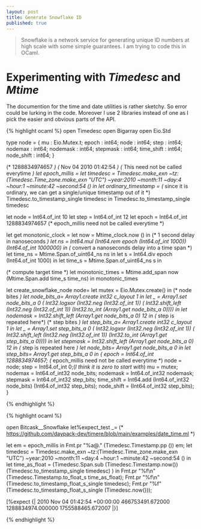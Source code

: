 ```yaml
---
layout: post
title: Generate Snowflake ID
published: true
---
```


> Snowflake is a network service for generating unique ID numbers at high scale with some simple guarantees.
> I am trying to code this in OCaml.



# Experimenting with *Timedesc* and *Mtime*

The documention for the time and date utilities is rather sketchy. So error could be lurking in the code.
Moreover I use 2 libraries instead of one as I pick the easier and obvious parts of the API. 

{% highlight ocaml %}
open Timedesc
open Bigarray
open Eio.Std




type node = {
	mu  :  Eio.Mutex.t;
	epoch : int64;
	node :   int64;
	step :   int64;
	nodemax :    int64;
	nodemask :   int64;
	stepmask :   int64;
	time_shift :  int64;
	node_shift :  int64;
}

(* 1288834974657 *)
(* Nov 04 2010 01:42:54 *)
(* This need not be called everytime *)
let epoch_millis =
let timedesc = Timedesc.make_exn ~tz:(Timedesc.Time_zone.make_exn "UTC") ~year:2010 ~month:11 ~day:4 ~hour:1 ~minute:42 ~second:54 () in
let ordinary_timestamp =
    (* since it is ordinary, we can get a single/unique timestamp out of it *)
    Timedesc.to_timestamp_single timedesc
  in
 Timedesc.to_timestamp_single timedesc


let node  =  Int64.of_int 10
let step  =  Int64.of_int 12
let epoch = Int64.of_int 1288834974657 (* epoch_millis need not be called everytime *)

let get monotonic_clock =
   let now = Mtime_clock.now () in
   (* 1 second delay in nanoseconds *)
   let ns =  Int64.mul (Int64.rem epoch (Int64.of_int 1000))  (Int64.of_int 1000000) in
   (* convert a nanoseconds delay into a time span *)
   let time_ns = Mtime.Span.of_uint64_ns ns in
   let s = Int64.div  epoch (Int64.of_int 1000) in
   let time_s = Mtime.Span.of_uint64_ns s in

   (* compute target time *)
   let monotonic_times = Mtime.add_span now (Mtime.Span.add time_s time_ns) in
   monotonic_times


let create_snowflake_node node=
    let mutex = Eio.Mutex.create() in
    (* node bites *)
    let node_bits_a= Array1.create int32 c_layout 1 in
    let _ = Array1.set node_bits_a 0 ( Int32.logxor
                                  (Int32.neg (Int32.of_int 1))
                                  ( Int32.shift_left (Int32.neg (Int32.of_int 1)) (Int32.to_int (Array1.get node_bits_a 0)))) in
   let  nodemask  =  Int32.shift_left  (Array1.get node_bits_a 0) 12 in (*  step is repeated here*)
    (* step bites *)
    let step_bits_a= Array1.create int32 c_layout 1 in
    let _ = Array1.set step_bits_a 0 ( Int32.logxor
                                  (Int32.neg (Int32.of_int 1))
                                  ( Int32.shift_left (Int32.neg (Int32.of_int 1)) (Int32.to_int (Array1.get step_bits_a 0)))) in
    let  stepmask  =  Int32.shift_left  (Array1.get node_bits_a 0) 12 in (*  step is repeated here *)
    let node_bits= Array1.get node_bits_a 0 in
    let step_bits= Array1.get step_bits_a 0 in
    {
        epoch     = Int64.of_int 1288834974657;  (* epoch_millis need not be called everytime *)
        node  =  node;
        step  =  Int64.of_int 0;(*I think  it is zero to start with*)
        mu        = mutex;
        nodemax   = Int64.of_int32 node_bits;
        nodemask  =  Int64.of_int32 nodemask;
        stepmask   =  Int64.of_int32 step_bits;
        time_shift       = Int64.add  (Int64.of_int32 node_bits)   (Int64.of_int32 step_bits);
        node_shift       =  (Int64.of_int32 step_bits);
    }


{% endhighlight %}

{% highlight ocaml %}

open Bitcask__Snowflake
let%expect_test _=
(* https://github.com/daypack-dev/timere/blob/main/examples/date_time.ml *)

let em = epoch_millis in
Fmt.pr "%a@." (Timedesc.Timestamp.pp  ()) em;
let timedesc = Timedesc.make_exn ~tz:(Timedesc.Time_zone.make_exn "UTC") ~year:2010 ~month:11 ~day:4 ~hour:1 ~minute:42 ~second:54 () in
let time_as_float = (Timedesc.Span.sub  (Timedesc.Timestamp.now()) (Timedesc.to_timestamp_single timedesc) ) in
Fmt.pr "%f\n"  (Timedesc.Timestamp.to_float_s time_as_float);
Fmt.pr "%f\n"  (Timedesc.to_timestamp_float_s_single timedesc);
Fmt.pr "%f"  (Timedesc.to_timestamp_float_s_single (Timedesc.now()));

[%expect {|
  2010 Nov 04 01:42:54 +00:00:00
  466753491.672000
  1288834974.000000
  1755588465.672007
  |}]


{% endhighlight %}
